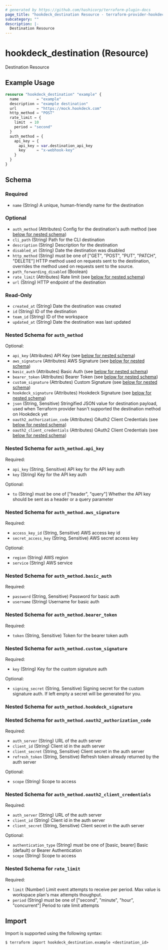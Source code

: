 ```yaml
---
# generated by https://github.com/hashicorp/terraform-plugin-docs
page_title: "hookdeck_destination Resource - terraform-provider-hookdeck"
subcategory: ""
description: |-
  Destination Resource
---
```


# hookdeck_destination (Resource)

Destination Resource

## Example Usage

```terraform
resource "hookdeck_destination" "example" {
  name        = "example"
  description = "example destination"
  url         = "https://mock.hookdeck.com"
  http_method = "POST"
  rate_limit = {
    limit  = 10
    period = "second"
  }
  auth_method = {
    api_key = {
      api_key = var.destination_api_key
      key     = "x-webhook-key"
    }
  }
}
```

<!-- schema generated by tfplugindocs -->
## Schema

### Required

- `name` (String) A unique, human-friendly name for the destination

### Optional

- `auth_method` (Attributes) Config for the destination's auth method (see [below for nested schema](#nestedatt--auth_method))
- `cli_path` (String) Path for the CLI destination
- `description` (String) Description for the destination
- `disabled_at` (String) Date the destination was disabled
- `http_method` (String) must be one of ["GET", "POST", "PUT", "PATCH", "DELETE"]
HTTP method used on requests sent to the destination, overrides the method used on requests sent to the source.
- `path_forwarding_disabled` (Boolean)
- `rate_limit` (Attributes) Rate limit (see [below for nested schema](#nestedatt--rate_limit))
- `url` (String) HTTP endpoint of the destination

### Read-Only

- `created_at` (String) Date the destination was created
- `id` (String) ID of the destination
- `team_id` (String) ID of the workspace
- `updated_at` (String) Date the destination was last updated

<a id="nestedatt--auth_method"></a>
### Nested Schema for `auth_method`

Optional:

- `api_key` (Attributes) API Key (see [below for nested schema](#nestedatt--auth_method--api_key))
- `aws_signature` (Attributes) AWS Signature (see [below for nested schema](#nestedatt--auth_method--aws_signature))
- `basic_auth` (Attributes) Basic Auth (see [below for nested schema](#nestedatt--auth_method--basic_auth))
- `bearer_token` (Attributes) Bearer Token (see [below for nested schema](#nestedatt--auth_method--bearer_token))
- `custom_signature` (Attributes) Custom Signature (see [below for nested schema](#nestedatt--auth_method--custom_signature))
- `hookdeck_signature` (Attributes) Hookdeck Signature (see [below for nested schema](#nestedatt--auth_method--hookdeck_signature))
- `json` (String, Sensitive) Stringified JSON value for destination payload, used when Terraform provider hasn't supported the destination method on Hookdeck yet
- `oauth2_authorization_code` (Attributes) OAuth2 Client Credentials (see [below for nested schema](#nestedatt--auth_method--oauth2_authorization_code))
- `oauth2_client_credentials` (Attributes) OAuth2 Client Credentials (see [below for nested schema](#nestedatt--auth_method--oauth2_client_credentials))

<a id="nestedatt--auth_method--api_key"></a>
### Nested Schema for `auth_method.api_key`

Required:

- `api_key` (String, Sensitive) API key for the API key auth
- `key` (String) Key for the API key auth

Optional:

- `to` (String) must be one of ["header", "query"]
Whether the API key should be sent as a header or a query parameter


<a id="nestedatt--auth_method--aws_signature"></a>
### Nested Schema for `auth_method.aws_signature`

Required:

- `access_key_id` (String, Sensitive) AWS access key id
- `secret_access_key` (String, Sensitive) AWS secret access key

Optional:

- `region` (String) AWS region
- `service` (String) AWS service


<a id="nestedatt--auth_method--basic_auth"></a>
### Nested Schema for `auth_method.basic_auth`

Required:

- `password` (String, Sensitive) Password for basic auth
- `username` (String) Username for basic auth


<a id="nestedatt--auth_method--bearer_token"></a>
### Nested Schema for `auth_method.bearer_token`

Required:

- `token` (String, Sensitive) Token for the bearer token auth


<a id="nestedatt--auth_method--custom_signature"></a>
### Nested Schema for `auth_method.custom_signature`

Required:

- `key` (String) Key for the custom signature auth

Optional:

- `signing_secret` (String, Sensitive) Signing secret for the custom signature auth. If left empty a secret will be generated for you.


<a id="nestedatt--auth_method--hookdeck_signature"></a>
### Nested Schema for `auth_method.hookdeck_signature`


<a id="nestedatt--auth_method--oauth2_authorization_code"></a>
### Nested Schema for `auth_method.oauth2_authorization_code`

Required:

- `auth_server` (String) URL of the auth server
- `client_id` (String) Client id in the auth server
- `client_secret` (String, Sensitive) Client secret in the auth server
- `refresh_token` (String, Sensitive) Refresh token already returned by the auth server

Optional:

- `scope` (String) Scope to access


<a id="nestedatt--auth_method--oauth2_client_credentials"></a>
### Nested Schema for `auth_method.oauth2_client_credentials`

Required:

- `auth_server` (String) URL of the auth server
- `client_id` (String) Client id in the auth server
- `client_secret` (String, Sensitive) Client secret in the auth server

Optional:

- `authentication_type` (String) must be one of [basic, bearer]
Basic (default) or Bearer Authentication
- `scope` (String) Scope to access



<a id="nestedatt--rate_limit"></a>
### Nested Schema for `rate_limit`

Required:

- `limit` (Number) Limit event attempts to receive per period. Max value is workspace plan's max attempts thoughput.
- `period` (String) must be one of ["second", "minute", "hour", "concurrent"]
Period to rate limit attempts

## Import

Import is supported using the following syntax:

```shell
$ terraform import hookdeck_destination.example <destination_id>
```
